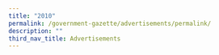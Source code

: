 ```yaml
---
title: "2010"
permalink: /government-gazette/advertisements/permalink/
description: ""
third_nav_title: Advertisements
---
```

